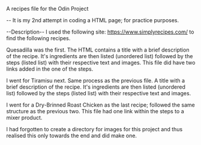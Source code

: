 A recipes file for the Odin Project

--
It is my 2nd attempt in coding a HTML page; for practice purposes.

--Description--
I used the following site: https://www.simplyrecipes.com/ to find the following recipes.

Quesadilla was the first. The HTML contains a title with a brief description of the recipe.
It's ingredients are then listed (unordered list) followed by the steps (listed list) with their respective text and images.
  This file did have two links added in the one of the steps.

I went for Tiramisu next. Same process as the previous file. A title with a brief description of the recipe.
It's ingredients are then listed (unordered list) followed by the steps (listed list) with their respective text and images.

I went for a Dry-Brinned Roast Chicken as the last recipe; followed the same structure as the previous two.
  This file had one link within the steps to a mixer product.

I had forgotten to create a directory for images for this project and thus realised this only towards the end and did make one.
